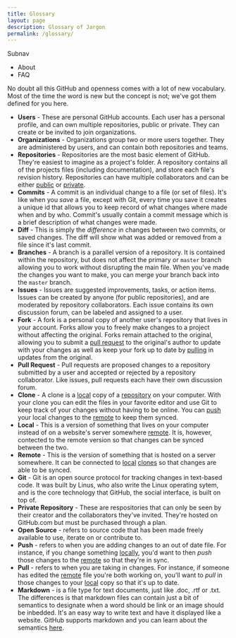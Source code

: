 ```yaml
---
title: Glossary
layout: page
description: Glossary of Jargon
permalink: /glossary/
---
```


Subnav
- About
- FAQ

No doubt all this GitHub and openness comes with a lot of new vocabulary. Most of the time the word is new but the concept is not; we've got them defined for you here.

* **Users** - These are personal GitHub accounts. Each user has a personal profile, and can own multiple repositories, public or private. They can create or be invited to join organizations.
* **Organizations** - Organizations group two or more users together. They are administered by users, and can contain both repositories and teams.
* **Repositories** - Repositories are the most basic element of GitHub. They're easiest to imagine as a project's folder. A repository contains all of the projects files (including documentation), and store each file's revision history. Repositories can have multiple collaborators and can be either [public](#Public-Repository) or [private](#Private-Repository).
* **Commits** - A commit is an individual change to a file (or set of files). It's like when you _save_ a file, except with Git, every time you save it creates a unique id that allows you to keep record of what changes where made when and by who. Commit's usually contain a commit message which is a brief description of what changes were made.
* **Diff** - This is simply the _difference_ in changes between two commits, or saved changes. The diff will show what was added or removed from a file since it's last commit.
* **Branches** - A branch is a parallel version of a repository. It is contained within the repository, but does not affect the primary or `master` branch allowing you to work without disrupting the main file. When you've made the changes you want to make, you can merge your branch back into the `master` branch.
* **Issues** - Issues are suggested improvements, tasks, or action items. Issues can be created by anyone (for public repositories), and are moderated by repository collaborators. Each issue contains its own discussion forum, can be labeled and assigned to a user.
* **Fork** - A fork is a personal copy of another user's repository that lives in your account. Forks allow you to freely make changes to a project without affecting the original. Forks remain attached to the original, allowing you to submit a [pull request](#Pull-Request) to the original's author to update with your changes as well as keep your fork up to date by [pulling](#Pull) in updates from the original.
* **Pull Request** - Pull requests are proposed changes to a repository submitted by a user and accepted or rejected by a repository collaborator. Like issues, pull requests each have their own discussion forum.
* **Clone** - A clone is a [local](#) copy of a [repository](#) on your computer. With your clone you can edit the files in your favorite editor and use Git to keep track of your changes without having to be online. You can [push](#) your local changes to the [remote](#) to keep them synced.
* **Local** - This is a version of something that lives on your computer instead of on a website's server somewhere [remote](#). It is, however, contected to the remote version so that changes can be synced between the two.
* **Remote** - This is the version of something that is hosted on a server somewhere. It can be connected to [local](#) [clones](#) so that changes are able to be synced.
* **Git** - Git is an open source protocol for tracking changes in text-based code. It was built by Linus, who also write the Linux operating sytem, and is the core technology that GitHub, the social interface, is built on top of.
* **Private Repository** - These are respositories that can only be seen by their creator and the collaborators they've invited. They're hosted on GitHub.com but must be purchased through a plan.
* **Open Source** - refers to source code that has been made freely available to use, iterate on or contribute to. 
* **Push** - refers to when you are adding changes to an out of date file. For instance, if you change something [locally](local), you'd want to then _push_ those changes to the [remote](#remote) so that they're in sync.
* **Pull** - refers to when you are taking in changes. For instance, if someone has edited the [remote](#remote) file you're both working on, you'll want to _pull_ in those changes to your [local](#local) copy so that it's up to date.
* **Markdown** - is a file type for text documents, just like .doc, .rtf or .txt. The differences is that markdown files can contain just a bit of semantics to designate when a word should be link or an image should be inbedded. It's an easy way to write text and have it displayed like a website. GitHub supports markdown and you can learn about the semantics [here](http://github.com/).
